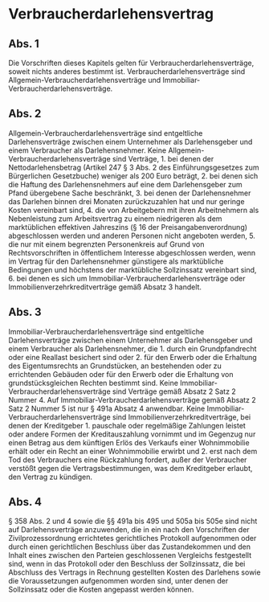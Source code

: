 # Verbraucherdarlehensvertrag



## Abs. 1

 Die Vorschriften dieses Kapitels gelten für Verbraucherdarlehensverträge, soweit nichts anderes bestimmt ist. Verbraucherdarlehensverträge sind Allgemein-Verbraucherdarlehensverträge und Immobiliar-Verbraucherdarlehensverträge.

## Abs. 2

 Allgemein-Verbraucherdarlehensverträge sind entgeltliche Darlehensverträge zwischen einem Unternehmer als Darlehensgeber und einem Verbraucher als Darlehensnehmer. Keine Allgemein-Verbraucherdarlehensverträge sind Verträge,  1.
 bei denen der Nettodarlehensbetrag (Artikel 247 § 3 Abs. 2 des Einführungsgesetzes zum Bürgerlichen Gesetzbuche) weniger als 200 Euro beträgt,
 2.
 bei denen sich die Haftung des Darlehensnehmers auf eine dem Darlehensgeber zum Pfand übergebene Sache beschränkt,
 3.
 bei denen der Darlehensnehmer das Darlehen binnen drei Monaten zurückzuzahlen hat und nur geringe Kosten vereinbart sind,
 4.
 die von Arbeitgebern mit ihren Arbeitnehmern als Nebenleistung zum Arbeitsvertrag zu einem niedrigeren als dem marktüblichen effektiven Jahreszins (§ 16 der Preisangabenverordnung) abgeschlossen werden und anderen Personen nicht angeboten werden,
 5.
 die nur mit einem begrenzten Personenkreis auf Grund von Rechtsvorschriften in öffentlichem Interesse abgeschlossen werden, wenn im Vertrag für den Darlehensnehmer günstigere als marktübliche Bedingungen und höchstens der marktübliche Sollzinssatz vereinbart sind,
 6.
 bei denen es sich um Immobiliar-Verbraucherdarlehensverträge oder Immobilienverzehrkreditverträge gemäß Absatz 3 handelt.


## Abs. 3

 Immobiliar-Verbraucherdarlehensverträge sind entgeltliche Darlehensverträge zwischen einem Unternehmer als Darlehensgeber und einem Verbraucher als Darlehensnehmer, die  1.
 durch ein Grundpfandrecht oder eine Reallast besichert sind oder
 2.
 für den Erwerb oder die Erhaltung des Eigentumsrechts an Grundstücken, an bestehenden oder zu errichtenden Gebäuden oder für den Erwerb oder die Erhaltung von grundstücksgleichen Rechten bestimmt sind.
Keine Immobiliar-Verbraucherdarlehensverträge sind Verträge gemäß Absatz 2 Satz 2 Nummer 4. Auf Immobiliar-Verbraucherdarlehensverträge gemäß Absatz 2 Satz 2 Nummer 5 ist nur § 491a Absatz 4 anwendbar. Keine Immobiliar-Verbraucherdarlehensverträge sind Immobilienverzehrkreditverträge, bei denen der Kreditgeber  1.
 pauschale oder regelmäßige Zahlungen leistet oder andere Formen der Kreditauszahlung vornimmt und im Gegenzug nur einen Betrag aus dem künftigen Erlös des Verkaufs einer Wohnimmobilie erhält oder ein Recht an einer Wohnimmobilie erwirbt und
 2.
 erst nach dem Tod des Verbrauchers eine Rückzahlung fordert, außer der Verbraucher verstößt gegen die Vertragsbestimmungen, was dem Kreditgeber erlaubt, den Vertrag zu kündigen.


## Abs. 4

 § 358 Abs. 2 und 4 sowie die §§ 491a bis 495 und 505a bis 505e sind nicht auf Darlehensverträge anzuwenden, die in ein nach den Vorschriften der Zivilprozessordnung errichtetes gerichtliches Protokoll aufgenommen oder durch einen gerichtlichen Beschluss über das Zustandekommen und den Inhalt eines zwischen den Parteien geschlossenen Vergleichs festgestellt sind, wenn in das Protokoll oder den Beschluss der Sollzinssatz, die bei Abschluss des Vertrags in Rechnung gestellten Kosten des Darlehens sowie die Voraussetzungen aufgenommen worden sind, unter denen der Sollzinssatz oder die Kosten angepasst werden können. 

